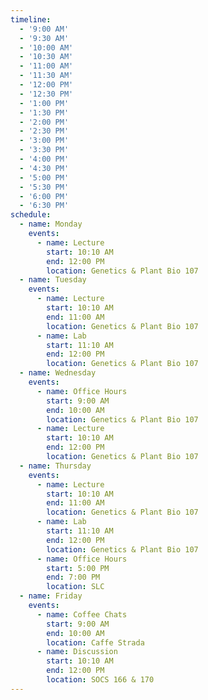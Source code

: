 ```yaml
---
timeline:
  - '9:00 AM'
  - '9:30 AM'
  - '10:00 AM'
  - '10:30 AM'
  - '11:00 AM'
  - '11:30 AM'
  - '12:00 PM'
  - '12:30 PM'
  - '1:00 PM'
  - '1:30 PM'
  - '2:00 PM'
  - '2:30 PM'
  - '3:00 PM'
  - '3:30 PM'
  - '4:00 PM'
  - '4:30 PM'
  - '5:00 PM'
  - '5:30 PM'
  - '6:00 PM'
  - '6:30 PM'
schedule:
  - name: Monday
    events:
      - name: Lecture
        start: 10:10 AM
        end: 12:00 PM
        location: Genetics & Plant Bio 107
  - name: Tuesday
    events:
      - name: Lecture
        start: 10:10 AM
        end: 11:00 AM
        location: Genetics & Plant Bio 107
      - name: Lab
        start: 11:10 AM
        end: 12:00 PM
        location: Genetics & Plant Bio 107
  - name: Wednesday
    events:
      - name: Office Hours
        start: 9:00 AM
        end: 10:00 AM
        location: Genetics & Plant Bio 107
      - name: Lecture
        start: 10:10 AM
        end: 12:00 PM
        location: Genetics & Plant Bio 107
  - name: Thursday
    events:
      - name: Lecture
        start: 10:10 AM
        end: 11:00 AM
        location: Genetics & Plant Bio 107
      - name: Lab
        start: 11:10 AM
        end: 12:00 PM
        location: Genetics & Plant Bio 107
      - name: Office Hours
        start: 5:00 PM
        end: 7:00 PM
        location: SLC
  - name: Friday
    events:
      - name: Coffee Chats
        start: 9:00 AM
        end: 10:00 AM
        location: Caffe Strada
      - name: Discussion
        start: 10:10 AM
        end: 12:00 PM
        location: SOCS 166 & 170
---
```

